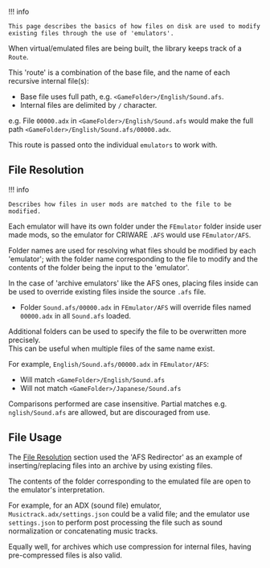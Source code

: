 !!! info

    This page describes the basics of how files on disk are used to modify existing files through the use of 'emulators'.

When virtual/emulated files are being built, the library keeps track of a `Route`.  

This 'route' is a combination of the base file, and the name of each recursive internal file(s):  
- Base file uses full path, e.g. `<GameFolder>/English/Sound.afs`.  
- Internal files are delimited by `/` character.  

e.g. File `00000.adx` in `<GameFolder>/English/Sound.afs` would make the full path `<GameFolder>/English/Sound.afs/00000.adx`.  

This route is passed onto the individual `emulators` to work with.  

## File Resolution

!!! info

    Describes how files in user mods are matched to the file to be modified.  

Each emulator will have its own folder under the `FEmulator` folder inside user made mods, so the emulator for CRIWARE `.AFS` would use `FEmulator/AFS`.  

Folder names are used for resolving what files should be modified by each 'emulator'; with the folder name corresponding to the file to modify and the contents of the folder being the input to the 'emulator'.  

In the case of 'archive emulators' like the AFS ones, placing files inside can be used to override existing files inside the source `.afs` file.

- Folder `Sound.afs/00000.adx` in `FEmulator/AFS` will override files named `00000.adx` in all `Sound.afs` loaded.  

Additional folders can be used to specify the file to be overwritten more precisely.  
This can be useful when multiple files of the same name exist.  

For example, `English/Sound.afs/00000.adx` in `FEmulator/AFS`:  
- Will match `<GameFolder>/English/Sound.afs`  
- Will not match `<GameFolder>/Japanese/Sound.afs`  

Comparisons performed are case insensitive. Partial matches e.g. `nglish/Sound.afs` are allowed, but are discouraged from use.

## File Usage

The [File Resolution](#file-resolution) section used the 'AFS Redirector' as an example of inserting/replacing files into an archive by using existing files.  

The contents of the folder corresponding to the emulated file are open to the emulator's interpretation.  

For example, for an ADX (sound file) emulator, `Musictrack.adx/settings.json` could be a valid file; and the emulator use `settings.json` to perform post processing the file such as sound normalization or concatenating music tracks.  

Equally well, for archives which use compression for internal files, having pre-compressed files is also valid.